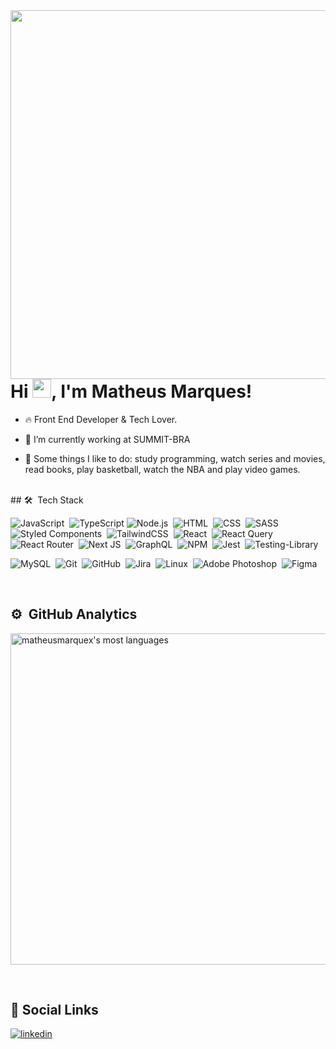  <img align="right" height="590em" src="https://raw.githubusercontent.com/gist/matheusmarquex/d6a887ac2d42fc53a4490a1a252eec19/raw/255d37f15fbf8f47cdad7f22bab75733194b1e49/githubcard.svg"/>
<h1 align="left">Hi <img src="https://raw.githubusercontent.com/kaueMarques/kaueMarques/master/hi.gif" width="30px">, I'm Matheus Marques!</h1>
<!-- <p align="left"> <img src="https://komarev.com/ghpvc/?username=matheusmarquex&color=yellow" alt="Profile views" /> </p> -->

- 🔥 Front End Developer & Tech Lover.

- 🔭 I’m currently working at SUMMIT-BRA

- 🤩 Some things I like to do: study programming, watch series and movies, read books, play basketball, watch the NBA and play video games.
<!-- - 👨‍💻 All of my projects are available at [matheusmarquex.dev](https://matheusmarquex.dev) -->
<br>
## 🛠 &nbsp;Tech Stack

![JavaScript](https://img.shields.io/badge/-JavaScript-000000?style=flat&logo=javascript&logoColor=white)&nbsp;
![TypeScript](https://img.shields.io/badge/typescript-000000?style=flat&logo=typescript&logoColor=white)
![Node.js](https://img.shields.io/badge/-Node.js-000000?style=flat&logo=node.js&logoColor=white)&nbsp;
![HTML](https://img.shields.io/badge/-HTML-000000?style=flat&logo=HTML5&logoColor=white)&nbsp;
![CSS](https://img.shields.io/badge/-CSS-000000?style=flat&logo=CSS3&logoColor=1572B6&logoColor=white)&nbsp;
![SASS](https://img.shields.io/badge/-SASS-000000?style=flat&logo=SASS&logoColor=white)&nbsp;
![Styled Components](https://img.shields.io/badge/styled--components-000000?style=flat&logo=styled-components&logoColor=white)&nbsp;
![TailwindCSS](https://img.shields.io/badge/tailwindcss-000000?style=flat&logo=tailwind-css&logoColor=white)&nbsp;
![React](https://img.shields.io/badge/-React-000000?style=flat&logo=react&logoColor=white)&nbsp;
![React Query](https://img.shields.io/badge/-React%20Query-000000?style=flat&logo=react%20query&logoColor=white)&nbsp;
![React Router](https://img.shields.io/badge/React_Router-000000?style=flat&logo=react-router&logoColor=white)&nbsp;
![Next JS](https://img.shields.io/badge/Next-black?style=flat&logo=next.js)&nbsp;
![GraphQL](https://img.shields.io/badge/-GraphQL-000000?style=flat&logo=graphql&logoColor=white)&nbsp;
![NPM](https://img.shields.io/badge/NPM-000000?style=flat&logo=&logoColor=white)&nbsp;
![Jest](https://img.shields.io/badge/-jest-000000?style=flat&logo=jest&logoColor=white)&nbsp;
![Testing-Library](https://img.shields.io/badge/-TestingLibrary-000000?style=flat&logo=testing-library&logoColor=white)&nbsp;
<!-- ![Spring](https://img.shields.io/badge/spring-%236DB33F.svg?style=flat&logo=spring&logoColor=white) -->
![MySQL](https://img.shields.io/badge/mysql-000000?style=flat&logo=mysql&logoColor=white)&nbsp;
![Git](https://img.shields.io/badge/-Git-000000?style=flat&logo=git&logoColor=white)&nbsp;
![GitHub](https://img.shields.io/badge/-GitHub-000000?style=flat&logo=github&logoColor=white)&nbsp;
![Jira](https://img.shields.io/badge/jira-000000?style=flat&logo=jira&logoColor=white)&nbsp;
![Linux](https://img.shields.io/badge/Linux-000000?style=flat&logo=linux&logoColor=white)&nbsp;
![Adobe Photoshop](https://img.shields.io/badge/adobe%20photoshop-000000?style=flat&logo=adobe%20photoshop&logoColor=white)&nbsp;
![Figma](https://img.shields.io/badge/figma-000000?style=flat&logo=figma&logoColor=white)&nbsp;

<br>

## ⚙️ &nbsp;GitHub Analytics

<p align="left">
<img width="530em" src="https://github-readme-stats.vercel.app/api/top-langs/?username=matheusmarquex&layout=compact&theme=react" alt="matheusmarquex's most languages"/>
<!-- <img width="530em" src="https://github-readme-stats.vercel.app/api/top-langs/?username=matheusmarquex&layout=compact&theme=github_dark" alt="matheusmarquex's most languages"/> -->
</p>

<br>

## 📲&nbsp;Social Links

<p align="left">
<a href="https://linkedin.com/in/matheusmarquex" target="_blank">
  <img align="center" src="https://img.shields.io/badge/-matheusmarquex-000000?style=flat&logo=linkedin" alt="linkedin"/>
</a>
</p>
